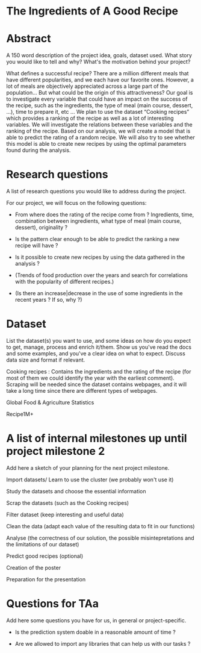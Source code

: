 # The Ingredients of A Good Recipe

# Abstract
A 150 word description of the project idea, goals, dataset used. What story you would like to tell and why? What's the motivation behind your project?

What defines a successful recipe? There are a million different meals that have different popularities, and we each have our favorite ones. However, a lot of meals are objectively appreciated across a large part of the population… But what could be the origin of this attractiveness? Our goal is to investigate every variable that could have an impact on the success of the recipe, such as the ingredients, the type of meal (main course, dessert, …), time to prepare it, etc … We plan to use the dataset “Cooking recipes” which provides a ranking of the recipe as well as a lot of interesting variables. We will investigate the relations between these variables and the ranking of the recipe. Based on our analysis, we will create a model that is able to predict the rating of a random recipe. We will also try to see whether this model is able to create new recipes by using the optimal parameters found during the analysis.



# Research questions
A list of research questions you would like to address during the project.

For our project, we will focus on the following questions:

- From where does the rating of the recipe come from ? Ingredients, time, combination between ingredients, what type of meal (main course, dessert), originality ?

- Is the pattern clear enough to be able to predict the ranking a new recipe will have ? 

- Is it possible to create new recipes by using the data gathered in the analysis ?

- (Trends of food production over the years and search for correlations with the popularity of different recipes.)

- (Is there an increase|decrease in the use of some ingredients in the recent years ? If so, why ?)





# Dataset
List the dataset(s) you want to use, and some ideas on how do you expect to get, manage, process and enrich it/them. Show us you've read the docs and some examples, and you've a clear idea on what to expect. Discuss data size and format if relevant.

Cooking recipes : Contains the ingredients and the rating of the recipe (for most of them we could identify the year with the earliest comment). Scraping will be needed since the dataset contains webpages, and it will take a long time since there are different types of webpages.

Global Food & Agriculture Statistics

Recipe1M+



# A list of internal milestones up until project milestone 2
Add here a sketch of your planning for the next project milestone.

Import datasets/ Learn to use the cluster (we probably won't use it)

Study the datasets and choose the essential information

Scrap the datasets (such as the Cooking recipes)

Filter dataset (keep interesting and useful data)

Clean the data (adapt each value of the resulting data to fit in our functions)

Analyse (the correctness of our solution, the possible misintepretations and the limitations of our dataset)

Predict good recipes (optional)

Creation of the poster

Preparation for the presentation


# Questions for TAa
Add here some questions you have for us, in general or project-specific.
- Is the prediction system doable in a reasonable amount of time ? 

- Are we allowed to import any libraries that can help us with our tasks ?
